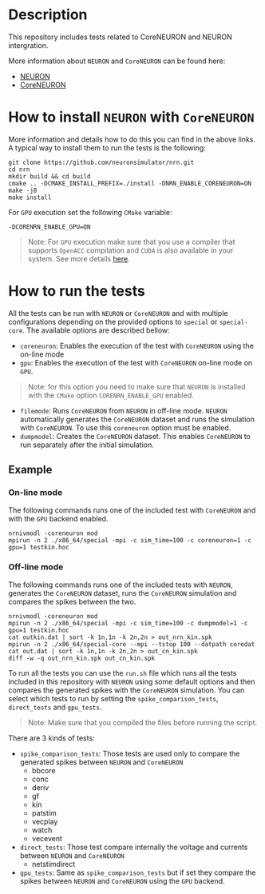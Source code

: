 # Description
This repository includes tests related to CoreNEURON and NEURON intergration.

More information about `NEURON` and `CoreNEURON` can be found here:
* [NEURON](https://github.com/neuronsimulator/nrn)
* [CoreNEURON](https://github.com/BlueBrain/CoreNeuron)

# How to install `NEURON` with `CoreNEURON`

More information and details how to do this you can find in the above links. A typical way to install them to run the tests is the following:

```
git clone https://github.com/neuronsimulator/nrn.git
cd nrn
mkdir build && cd build
cmake .. -DCMAKE_INSTALL_PREFIX=./install -DNRN_ENABLE_CORENEURON=ON
make -j8
make install
```

For `GPU` execution set the following `CMake` variable:
```
-DCORENRN_ENABLE_GPU=ON
```
> Note: For `GPU` execution make sure that you use a compiler that supports `OpenACC` compilation and `CUDA` is also available in your system. See more details [here](https://neuronsimulator.github.io/nrn/coreneuron/how-to/coreneuron.html#installation). 

# How to run the tests

All the tests can be run with `NEURON` or `CoreNEURON` and with multiple configurations depending on the provided options to `special` or `special-core`.
The available options are described bellow:

* `coreneuron`: Enables the execution of the test with `CoreNEURON` using the on-line mode
* `gpu`: Enables the execution of the test with `CoreNEURON` on-line mode on `GPU`. 
> Note: for this option you need to make sure that `NEURON` is installed with the `CMake` option `CORENRN_ENABLE_GPU` enabled.
* `filemode`: Runs `CoreNEURON` from `NEURON` in off-line mode. `NEURON` automatically generates the `CoreNEURON` dataset and runs the simulation with `CoreNEURON`. To use this `coreneuron` option must be enabled.
* `dumpmodel`: Creates the `CoreNEURON` dataset. This enables `CoreNEURON` to run separately after the initial simulation.

## Example

### On-line mode
The following commands runs one of the included test with `CoreNEURON` and with the `GPU` backend enabled.

```
nrnivmodl -coreneuron mod
mpirun -n 2 ./x86_64/special -mpi -c sim_time=100 -c coreneuron=1 -c gpu=1 testkin.hoc
```
### Off-line mode
The following commands runs one of the included tests with `NEURON`, generates the `CoreNEURON` dataset, runs the `CoreNEURON` simulation and compares the spikes between the two.
```
nrnivmodl -coreneuron mod
mpirun -n 2 ./x86_64/special -mpi -c sim_time=100 -c dumpmodel=1 -c gpu=1 testkin.hoc
cat outkin.dat | sort -k 1n,1n -k 2n,2n > out_nrn_kin.spk
mpirun -n 2 ./x86_64/special-core --mpi --tstop 100 --datpath coredat
cat out.dat | sort -k 1n,1n -k 2n,2n > out_cn_kin.spk
diff -w -q out_nrn_kin.spk out_cn_kin.spk
```

To run all the tests you can use the `run.sh` file which runs all the tests included in this repository with `NEURON` using some default options and then compares the generated spikes with the `CoreNEURON` simulation.
You can select which tests to run by setting the `spike_comparison_tests`, `direct_tests` and `gpu_tests`.
> Note: Make sure that you compiled the files before running the script.

There are 3 kinds of tests:
* `spike_comparison_tests`: Those tests are used only to compare the generated spikes between `NEURON` and `CoreNEURON`
  * bbcore
  * conc
  * deriv
  * gf
  * kin
  * patstim
  * vecplay
  * watch
  * vecevent
* `direct_tests`: Those test compare internally the voltage and currents between `NEURON` and `CoreNEURON`
  * netstimdirect
* `gpu_tests`: Same as `spike_comparison_tests` but if set they compare the spikes between `NEURON` and `CoreNEURON` using the `GPU` backend.
